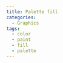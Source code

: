 ```yaml
---
title: Palette fill
categories:
  - Graphics
tags:
  - color
  - paint
  - fill
  - palette
---
```

